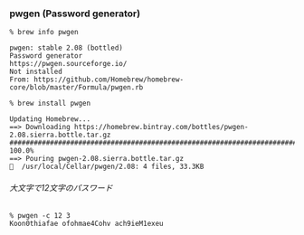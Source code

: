 ### pwgen (Password generator)

`% brew info pwgen`

```
pwgen: stable 2.08 (bottled)
Password generator
https://pwgen.sourceforge.io/
Not installed
From: https://github.com/Homebrew/homebrew-core/blob/master/Formula/pwgen.rb
```

`% brew install pwgen`

```
Updating Homebrew...
==> Downloading https://homebrew.bintray.com/bottles/pwgen-2.08.sierra.bottle.tar.gz
######################################################################## 100.0%
==> Pouring pwgen-2.08.sierra.bottle.tar.gz
🍺  /usr/local/Cellar/pwgen/2.08: 4 files, 33.3KB
```

###### 大文字で12文字のパスワード
```
% pwgen -c 12 3
Koon0thiafae ofohmae4Cohv ach9ieM1exeu
```